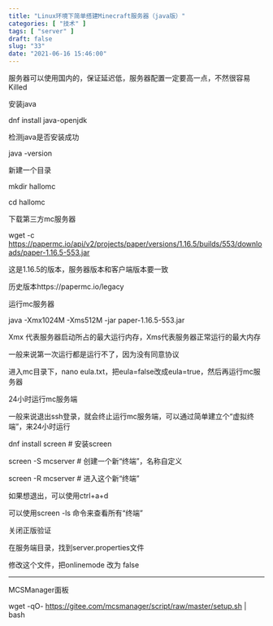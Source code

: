 ```yaml
---
title: "Linux环境下简单搭建Minecraft服务器（java版）"
categories: [ "技术" ]
tags: [ "server" ]
draft: false
slug: "33"
date: "2021-06-16 15:46:00"
---
```


服务器可以使用国内的，保证延迟低，服务器配置一定要高一点，不然很容易Killed

安装java

dnf install java-openjdk

检测java是否安装成功

java -version


新建一个目录

mkdir hallomc

cd hallomc

下载第三方mc服务器

wget -c https://papermc.io/api/v2/projects/paper/versions/1.16.5/builds/553/downloads/paper-1.16.5-553.jar

这是1.16.5的版本，服务器版本和客户端版本要一致

历史版本https://papermc.io/legacy

运行mc服务器

java -Xmx1024M -Xms512M -jar paper-1.16.5-553.jar

Xmx 代表服务器启动所占的最大运行内存，Xms代表服务器正常运行的最大内存

一般来说第一次运行都是运行不了，因为没有同意协议

进入mc目录下，nano eula.txt，把eula=false改成eula=true，然后再运行mc服务器


24小时运行mc服务端

一般来说退出ssh登录，就会终止运行mc服务端，可以通过简单建立个“虚拟终端”，来24小时运行

dnf install screen  # 安装screen

screen -S mcserver # 创建一个新“终端”，名称自定义

screen -R mcserver # 进入这个新“终端”

如果想退出，可以使用ctrl+a+d


可以使用screen -ls 命令来查看所有“终端”


关闭正版验证

在服务端目录，找到server.properties文件

修改这个文件，把onlinemode 改为 false 




---


MCSManager面板

wget -qO- https://gitee.com/mcsmanager/script/raw/master/setup.sh | bash